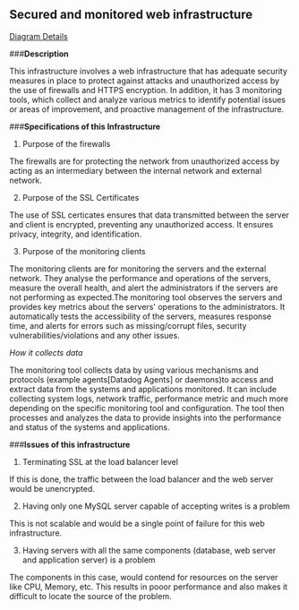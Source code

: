 ## **Secured and monitored web infrastructure**

[Diagram Details]()

###**Description**

This infrastructure involves a web infrastructure that has adequate security measures in place to protect against attacks and unauthorized access by the use of firewalls and HTTPS encryption.
In addition, it has 3 monitoring tools, which collect and analyze various metrics to identify potential issues or areas of improvement, and proactive management of the infrastructure.

###**Specifications of this Infrastructure**

1) Purpose of the firewalls
 
The firewalls  are for protecting the network from unauthorized access by acting as an intermediary between the internal network and external network.

2) Purpose of the SSL Certificates

The use of SSL certicates ensures that data transmitted between the server and client is encrypted, preventing any unauthorized access.
It ensures privacy, integrity, and identification.

3) Purpose of the monitoring clients

The monitoring clients are for monitoring the servers and the external network.
They analyse the performance and operations of the servers, measure the overall health, and alert the administrators if the servers are not performing as expected.The monitoring tool observes the servers and provides key metrics about the servers' operations to the administrators. It automatically tests the accessibility of the servers, measures response time, and alerts for errors such as missing/corrupt files, security vulnerabilities/violations and any other issues.

*How it collects data*

The monitoring tool collects data by using various mechanisms and protocols (example agents[Datadog Agents] or daemons)to access and extract data from the systems and applications monitored. It can include collecting system logs, network traffic, performance metric and much more depending on the specific monitoring tool and configuration. The tool then processes and analyzes the data to provide insights into the performance and status of the systems and applications. 

###**Issues of this infrastructure**

1) Terminating SSL at the load balancer level

If this is done, the traffic between the load balancer and the web server would be unencrypted.

2) Having only one MySQL server capable of accepting writes is a problem

This is not scalable and would be a single point of failure for this web infrastructure.

3) Having servers with all the same components (database, web server and application server) is a problem

The components in this case, would contend for resources on the server like CPU, Memory, etc. This results in pooor performance and also makes it difficult to locate the source of the problem.
